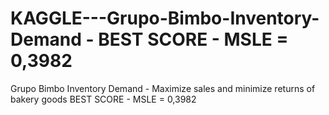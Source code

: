 # KAGGLE---Grupo-Bimbo-Inventory-Demand - BEST SCORE - MSLE = 0,3982
Grupo Bimbo Inventory Demand - Maximize sales and minimize returns of bakery goods
BEST SCORE - MSLE = 0,3982
